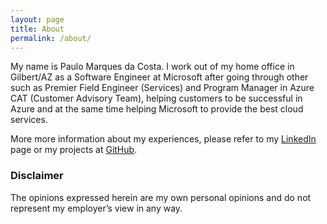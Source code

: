 ```yaml
---
layout: page
title: About
permalink: /about/
---
```


My name is Paulo Marques da Costa. I work out of my home office in Gilbert/AZ as a Software Engineer at Microsoft after going through other such as Premier Field Engineer (Services) and Program Manager in Azure CAT (Customer Advisory Team), helping customers to be successful in Azure and at the same time helping Microsoft to provide the best cloud services.

More more information about my experiences, please refer to my [LinkedIn](https://www.linkedin.com/in/paulomarquesc) page or my projects at [GitHub](https://github.com/paulomarquesc).

### Disclaimer

The opinions expressed herein are my own personal opinions and do not represent my employer’s view in any way.
